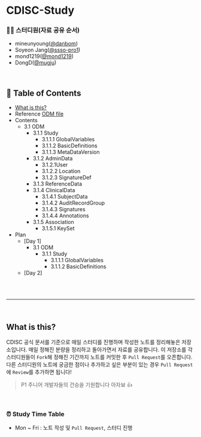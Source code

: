 # CDISC-Study

### 🧑‍💻 스터디원(자료 공유 순서)
- mineunyoung([@danbom](https://github.com/danbom))
- Soyeon Jang([@ssso-pro1](https://github.com/ssso-pro1))
- mond1219([@mond1219](https://github.com/mond1219))
- DongD([@mugju](https://github.com/mugju))
</br>

## 📑 Table of Contents
- [What is this?](#what-is-this)
- Reference [ODM file](https://github.com/ssso-pro1/CDISC-Study/blob/main/ODM/CDISC%20ODM.pdf)
- Contents
  - 3.1   ODM
      - 3.1.1   Study
          - 3.1.1.1   GlobalVariables
          - 3.1.1.2   BasicDefinitions
          - 3.1.1.3   MetaDataVersion
      - 3.1.2   AdminData
          - 3.1.2.1User
          - 3.1.2.2    Location
          - 3.1.2.3    SignatureDef
     - 3.1.3   ReferenceData
     - 3.1.4   ClinicalData
         - 3.1.4.1    SubjectData
         - 3.1.4.2    AuditRecordGroup
         - 3.1.4.3    Signatures
         - 3.1.4.4    Annotations
      - 3.1.5   Association
          - 3.1.5.1    KeySet
- Plan
  - [Day 1] 
    - 3.1 ODM
      - 3.1.1 Study
        - 3.1.1.1 GlobalVariables </br>
        - 3.1.1.2 BasicDefinitions </br>
  - [Day 2]
  

</br>
</br> 

---

</br>

## What is this?
CDISC 공식 문서를 기준으로 매일 스터디를 진행하며 작성한 노트를 정리해놓은 저장소입니다. 매일 정해진 분량을 정리하고 돌아가면서 자료를 공유합니다. 이 저장소를 각 스터디원들이 `Fork`해 정해진 기간까지 노트를 커밋한 후 `Pull Request`를 오픈합니다. 다른 스터디원의 노트에 궁금한 점이나 추가하고 싶은 부분이 있는 경우 `Pull Request`에 `Review`를 추가하면 됩니다!  

> P1 주니어 개발자들의 건승을 기원합니다 아자뵤 :thumbsup:
</br>

### ⏰ Study Time Table
- Mon ~ Fri : 노트 작성 및 `Pull Request`, 스터디 진행
</br>

